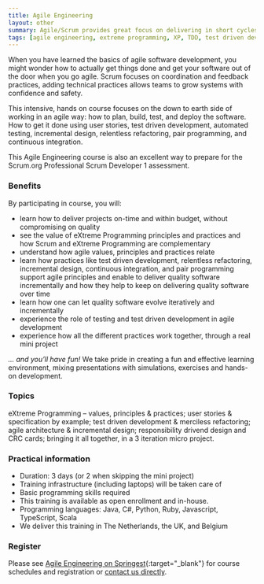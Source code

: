 ```yaml
---
title: Agile Engineering
layout: other
summary: Agile/Scrum provides great focus on delivering in short cycles. To keep on delivering quality software with confidence, you need to master agile engineering principles & practices.
tags: [agile engineering, extreme programming, XP, TDD, test driven development, refactoring, unit testing, scrum developer, ci/cd, continuous integration, continuous delivery]
---
```

When you have learned the basics of agile software development, you might wonder how to actually get things done and get your software out of the door when you go agile. Scrum focuses on coordination and feedback practices, adding technical practices allows teams to grow systems with confidence and safety.

This intensive, hands on course focuses on the down to earth side of working in an agile way: how to plan, build, test, and deploy the software. How to get it done using user stories, test driven development, automated testing, incremental design, relentless refactoring, pair programming, and continuous integration.

This Agile Engineering course is also an excellent way to prepare for the Scrum.org Professional Scrum Developer 1 assessment.

### Benefits

By participating in course, you will:

* learn how to deliver projects on-time and within budget, without compromising on quality
* see the value of eXtreme Programming principles and practices and how Scrum and eXtreme Programming are complementary
* understand how agile values, principles and practices relate
* learn how practices like test driven development, relentless refactoring, incremental design, continuous integration, and pair programming support agile principles and enable to deliver quality software incrementally and how they help to keep on delivering quality software over time
* learn how one can let quality software evolve iteratively and incrementally
* experience the role of testing and test driven development in agile development
* experience how all the different practices work together, through a real mini project

*... and you’ll have fun!* We take pride in creating a fun and effective learning environment, mixing presentations with simulations, exercises and hands-on development.

### Topics

eXtreme Programming – values, principles &amp; practices; user stories &amp; specification by example; test driven development &amp; merciless refactoring; 
agile architecture &amp; incremental design; responsibility drivend design and CRC cards; bringing it all together, in a 3 iteration micro project. 

### Practical information

* Duration: 3 days (or 2 when skipping the mini project)
* Training infrastructure (including laptops) will be taken care of
* Basic programming skills required
* This training is available as open enrollment and in-house.
* Programming languages: Java, C#, Python, Ruby, Javascript, TypeScript, Scala
* We deliver this training in The Netherlands, the UK, and Belgium

### Register

Please see [Agile Engineering on Springest](https://www.springest.nl/qwan/agile-engineering){:target="_blank"} for course schedules and registration or [contact us directly](/#contact).